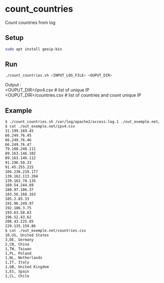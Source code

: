 # count_countries
Count countries from log

Setup
-----

```bash
sudo apt install geoip-bin
```

Run
---

```bash
./count_countries.sh <INPUT_LOG_FILE> <OUPUT_DIR>
```
  
Output :  
<OUPUT_DIR>/ipv4.csv # list of unique IP  
<OUPUT_DIR>/countries.csv # list of countries and count unique IP  
  
Example
-------
```bash
$ ./count_countries.sh /var/log/apache2/access.log.1 ./out_exemple.net/
$ cat ./out_exemple.net/ipv4.csv
31.199.169.45
66.249.76.45
66.249.76.46
66.249.76.47
79.108.248.111
89.163.146.102
89.163.146.112
91.196.50.33
91.45.255.225
104.236.219.177
139.162.113.204
139.162.78.135
169.54.244.89
180.97.106.37
183.56.168.163
185.2.83.33
191.96.249.97
192.186.3.75
193.63.58.83
196.52.43.62
208.43.225.85
220.135.159.86
$ cat ./out_exemple.net/countries.csv
10,US, United States
3,DE, Germany
2,CN, China
1,TW, Taiwan
1,PL, Poland
1,NL, Netherlands
1,IT, Italy
1,GB, United Kingdom
1,ES, Spain
1,CL, Chile
```
